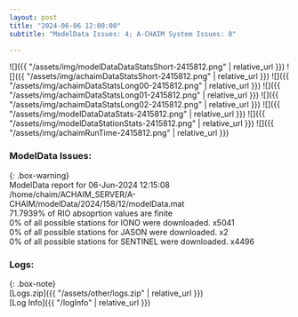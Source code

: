 ```yaml
---
layout: post
title: "2024-06-06 12:00:00"
subtitle: "ModelData Issues: 4; A-CHAIM System Issues: 0"

---
```


![]({{ "/assets/img/modelDataDataStatsShort-2415812.png" | relative_url }})
![]({{ "/assets/img/achaimDataStatsShort-2415812.png" | relative_url }})
![]({{ "/assets/img/achaimDataStatsLong00-2415812.png" | relative_url }})
![]({{ "/assets/img/achaimDataStatsLong01-2415812.png" | relative_url }})
![]({{ "/assets/img/achaimDataStatsLong02-2415812.png" | relative_url }})
![]({{ "/assets/img/modelDataDataStats-2415812.png" | relative_url }})
![]({{ "/assets/img/modelDataStationStats-2415812.png" | relative_url }})
![]({{ "/assets/img/achaimRunTime-2415812.png" | relative_url }})


### ModelData Issues:  
  
{: .box-warning}  
 ModelData report for 06-Jun-2024 12:15:08   
 /home/chaim/ACHAIM_SERVER/A-CHAIM/modelData/2024/158/12/modelData.mat   
 71.7939% of RIO absoprtion values are finite   
 0% of all possible stations for IONO were downloaded. x5041   
 0% of all possible stations for JASON were downloaded. x2   
 0% of all possible stations for SENTINEL were downloaded. x4496   
  


### Logs:  
  
{: .box-note}  
[Logs.zip]({{ "/assets/other/logs.zip" | relative_url }})  
[Log Info]({{ "/logInfo" | relative_url }})  
